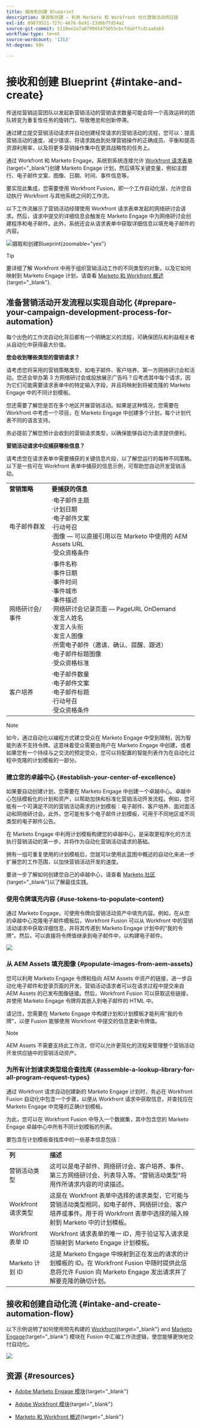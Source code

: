 ```yaml
---
title: 接收和创建 Blueprint
description: 接收和创建 — 利用 Marketo 和 Workfront 优化营销活动供应链
exl-id: 09679521-727c-4676-8e91-23d0b7fd54a2
source-git-commit: 5110ee2a7a079945475055cbcfdabf7cdcaa0ab5
workflow-type: tm+mt
source-wordcount: '1313'
ht-degree: 99%

---
```


# 接收和创建 Blueprint {#intake-and-create}

传送给营销运营团队以发起新营销活动的营销请求数量可能会将一个高效运转的团队转变为重复性任务的旋转门，导致倦怠和创新停滞。

通过建立提交营销活动请求并自动创建经常请求的营销活动的流程，您可以：提高营销活动的速度、减少错误、将请求路由到处理营销操作的正确成员、平衡和提高资源利用率，以及将更多营销操作集中在更具战略性的任务上。

通过 Workfront 和 Marketo Engage，系统到系统连接允许 [Workfront 请求表单](https://experienceleague.adobe.com/docs/workfront/using/administration-and-setup/customize/custom-forms/create-or-edit-a-custom-form.html?lang=zh-Hans){target="_blank"}创建 Marketo Engage 计划，然后填写关键变量，例如主题行、电子邮件文案、图像、日期、时间、事件信息等。

要实现此集成，您需要使用 Workfront Fusion，即一个工作自动化层，允许您自动执行 Workfront 与其他系统之间的工作流。

以下工作流展示了营销活动经理使用 Workfront 请求表单发起的网络研讨会请求。然后，请求中提交的详细信息会触发在 Marketo Engage 中为网络研讨会创建程序和电子邮件。此外，系统还会从请求表单中获取详细信息以填充电子邮件的内容。

![摄取和创建Blueprint](assets/intake-and-create-1.png){zoomable=&quot;yes&quot;}

>[!TIP]
>
>要详细了解 Workfront 中用于组织营销活动工作的不同类型的对象，以及它如何映射到 Marketo Engage 计划，请查看 [Marketo 和 Workfront 概述](/help/blueprints/b2b/campaign-supply-chain/overview.md){target="_blank"}.

## 准备营销活动开发流程以实现自动化 {#prepare-your-campaign-development-process-for-automation}

每个出色的工作流自动化背后都有一个明确定义的流程，可确保团队和利益相关者从自动化中获得最大价值。

**您会收到哪些类型的营销请求？**

请考虑您将采用的营销策略类型，如电子邮件、客户培养、第一方网络研讨会和活动。您还会举办第 3 方网络研讨会或投放展示广告吗？应考虑其中每个请求，因为它们可能需要请求表单中的特定输入字段，并且将映射到将被克隆的 Marketo Engage 中的不同计划模板。

您还需要了解您是否在多个地区开展营销活动。如果是这种情况，您需要在 Workfront 中考虑一个项目，在 Marketo Engage 中创建多个计划，每个计划代表不同的语言支持。

务必提前了解您预计会收到的营销请求类型，以确保能够自动为请求提供便利。

**营销活动请求中应捕获哪些信息？**

请考虑您在请求表单中需要捕获的关键信息片段，以了解您运行的每种不同策略。以下是一些可在 Workfront 表单中捕获的信息示例，可帮助您自动开发营销活动。

<table> 
  <tr> 
   <td><b>营销策略</b></td>
   <td><b>要捕获的信息</b></td>
  </tr>
  <tr> 
   <td>电子邮件群发</td>
   <td>·电子邮件主题<br />
·计划日期<br />
·电子邮件文案<br />
·行动号召<br />
·图像 — 可以直接引用以在 Marketo 中使用的 AEM Assets URL<br />
·受众资格条件</td>
  </tr>
  <tr>
   <td>网络研讨会/事件</td>
   <td>·事件名称<br />
·事件日期<br />
·事件时间<br />
·事件城市<br />
·事件描述<br />
·网络研讨会记录页面 — PageURL OnDemand<br />
·发言人姓名<br />
·发言人头衔<br />
·发言人图像<br />
·所需电子邮件（邀请、确认、提醒、跟进）<br />
·电子邮件标题图像<br />
·受众资格标准</td>
  </tr>
  <tr>
   <td>客户培养</td>
   <td>·电子邮件数量<br />
·电子邮件文案<br />
·电子邮件标题<br />
·行动号召<br />
·受众资格条件</td>
  </tr>
  </tbody>
</table>

>[!NOTE]
>
>如今，通过自动化以编程方式建立受众在 Marketo Engage 中受到限制，因为智能列表不支持令牌。这意味着受众需要由用户在 Marketo Engage 中创建，或者如果您有一个持续与之交流的预定受众，您可以将配置的智能列表作为在自动化过程中克隆的计划模板的一部分。

### 建立您的卓越中心 {#establish-your-center-of-excellence}

如果要自动创建计划，您需要在 Marketo Engage 中创建一个卓越中心。卓越中心包括模板化的计划和资产，以帮助加快和标准化营销活动开发流程。例如，您可能有一个可满足不同的营销活动需求的计划模板：电子邮件、客户培养、面对面活动和网络研讨会。此外，您可能有多个电子邮件计划模板，可用于不同地区或不同类型的电子邮件公告。

在 Marketo Engage 中利用计划模板构建您的卓越中心，是采取更程序化的方法执行营销活动的第一步，并将作为自动化营销活动请求的基础。

拥有一组可重复使用的计划模板后，您就可以使用此蓝图中概述的自动化来进一步扩展您的工作范围，以加快营销活动开发的速度。

要进一步了解如何创建您自己的卓越中心，请查看 [Marketo 社区](https://nation.marketo.com/t5/product-blogs/marketo-master-class-center-of-excellence-with-chelsea-kiko/ba-p/243221){target="_blank"}以了解最佳实践。

### 使用令牌填充内容 {#use-tokens-to-populate-content}

通过 Marketo Engage，可使用令牌向营销活动资产中填充内容。例如，在从您的卓越中心克隆电子邮件模板后，Workfront Fusion 可以从 Workfront 中的营销活动请求中获取详细信息，并将其传递到 Marketo Engage 计划中的“我的令牌”。然后，可以直接将令牌值继承到电子邮件中，以构建电子邮件。

![](assets/intake-and-create-2.png)

### 从 AEM Assets 填充图像 {#populate-images-from-aem-assets}

您可以利用 Marketo Engage 令牌和指向 AEM Assets 中资产的链接，进一步自动化电子邮件和登录页面的开发。营销活动请求者可以在请求过程中提交来自 AEM Assets 的已发布图像链接。然后，Workfront Fusion 可以获取这些链接，并使用 Marketo Engage 令牌将其嵌入到电子邮件的 HTML 中。

请记住，您需要在 Marketo Engage 中构建计划和计划模板才能利用“我的令牌”，以便 Fusion 能够使用 Workfront 中提交的信息更新令牌值。

>[!NOTE]
>
>AEM Assets 不需要支持此工作流，但可以允许更简化的流程来管理整个营销活动开发供应链中的营销活动资产。

### 为所有计划请求类型组合查找库 {#assemble-a-lookup-library-for-all-program-request-types}

通过 Workfront 请求自动创建新的 Marketo Engage 计划时，务必在 Workfront Fusion 自动化中包含一个步骤，以便从 Workfront 请求中获取信息，并查找应在 Marketo Engage 中克隆的正确计划模板。

为此，您可以在 Workfront Fusion 中导入一个数据集，其中包含您的 Marketo Engage 卓越中心中所有不同计划模板的列表。

要包含在计划模板查找库中的一些基本信息包括：

<table> 
  <tr> 
   <td><b>列</b></td>
   <td><b>描述</b></td>
  </tr>
  <tr> 
   <td>营销活动类型</td>
   <td>这可以是电子邮件、网络研讨会、客户培养、事件、第三方网络研讨会、列表导入等。“营销活动类型”将用作所请求内容的可读描述。</td>
  </tr>
  <tr> 
   <td>Workfront 请求类型</td>
   <td>这是在 Workfront 表单中选择的请求类型，它可能与营销活动类型相同，如电子邮件、网络研讨会、客户培养或事件。用于将 Workfront 表单中选择的输入映射到 Marketo 中的计划模板。</td>
  </tr>
  <tr> 
   <td>Workfront 表单 ID</td>
   <td>Workfront 请求表单的唯一 ID，用于验证写入请求是否映射到 Marketo Engage 计划模板。</td>
  </tr>
  <tr> 
   <td>Marketo 计划 ID</td>
   <td>这是 Marketo Engage 中映射到正在发出的请求的计划模板的 ID。在 Workfront Fusion 中随时提供此信息将允许 Fusion 向 Marketo Engage 发出请求并了解要克隆的确切计划。</td>
  </tr>
  </tbody>
</table>

## 接收和创建自动化流 {#intake-and-create-automation-flow}

以下示例说明了如何使用预先构建的 [Workfront](https://experienceleague.adobe.com/docs/workfront/using/adobe-workfront-fusion/fusion-apps-and-modules/workfront-modules.html?lang=zh-Hans){target="_blank"} and [Marketo Engage](https://experienceleague.adobe.com/docs/workfront/using/adobe-workfront-fusion/fusion-apps-and-modules/marketo-modules.html?lang=zh-Hans){target="_blank"} 模块在 Fusion 中汇编工作流逻辑，使您能够更快地交付自动化。

![](assets/intake-and-create-3.png)

## 资源 {#resources}

* [Adobe Marketo Engage 模块](https://experienceleague.adobe.com/docs/workfront/using/adobe-workfront-fusion/fusion-apps-and-modules/marketo-modules.html?lang=zh-Hans){target="_blank"}

* [Adobe Workfront 模块](https://experienceleague.adobe.com/docs/workfront/using/adobe-workfront-fusion/fusion-apps-and-modules/workfront-modules.html?lang=zh-Hans){target="_blank"}

* [Marketo 和 Workfront 概述](/help/blueprints/b2b/campaign-supply-chain/overview.md){target="_blank"}
